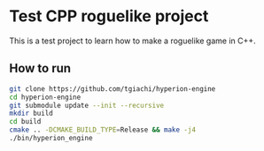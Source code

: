 # Test CPP roguelike project

This is a test project to learn how to make a roguelike game in C++.


## How to run


```bash
git clone https://github.com/tgiachi/hyperion-engine
cd hyperion-engine
git submodule update --init --recursive
mkdir build
cd build
cmake .. -DCMAKE_BUILD_TYPE=Release && make -j4
./bin/hyperion_engine

